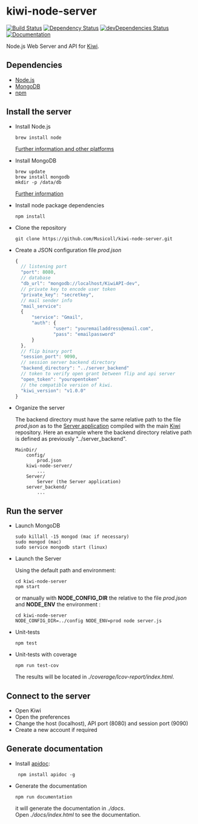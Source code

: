 # kiwi-node-server
[![Build Status](https://travis-ci.org/Musicoll/kiwi-node-server.svg?branch=master)](https://travis-ci.org/Musicoll/kiwi-node-server)
[![Dependency Status](https://david-dm.org/Musicoll/kiwi-node-server.svg)](https://david-dm.org/Musicoll/kiwi-node-server)
[![devDependencies Status](https://david-dm.org/Musicoll/kiwi-node-server/dev-status.svg)](https://david-dm.org/Musicoll/kiwi-node-server?type=dev)
[![Documentation](https://img.shields.io/badge/KiwiAPI-documentation-blue.svg)](https://musicoll.github.io/kiwi-node-server/)

Node.js Web Server and API for [Kiwi](https://github.com/Musicoll/Kiwi).

## Dependencies

 - [Node.js](https://nodejs.org/en/)
 - [MongoDB](https://www.mongodb.com)
 - [npm](https://www.npmjs.com/)

## Install the server

- Install Node.js
  ```
  brew install node
  ```
  [Further information and other platforms](https://nodejs.org/en/download/current/)

- Install MongoDB
  ```
  brew update
  brew install mongodb
  mkdir -p /data/db
  ```
  [Further information](https://docs.mongodb.com/manual/tutorial/install-mongodb-on-os-x)  

- Install node package dependencies
  ```
  npm install
  ```

- Clone the repository
  ```
  git clone https://github.com/Musicoll/kiwi-node-server.git
  ```

- Create a JSON configuration file *prod.json*
  ```js
  {
  	// listening port
  	"port": 8080,
  	// database
  	"db_url": "mongodb://localhost/KiwiAPI-dev",
  	// private key to encode user token
  	"private_key": "secretkey",
  	// mail sender info
  	"mail_service":
  	{
  		"service": "Gmail",
  		"auth": {
  				"user": "youremailaddress@email.com",
  				"pass": "emailpassword"
  		}
  	},
  	// flip binary port
  	"session_port": 9090,
  	// session server backend directory
  	"backend_directory": "../server_backend"
  	// token to verify open grant between flip and api server
  	"open_token": "youropentoken"
  	// the compatible version of kiwi.
  	"kiwi_version": "v1.0.0"
  }
  ```

- Organize the server   

  The backend directory must have the same relative path to the file *prod.json* as to the [Server application](https://github.com/Musicoll/Kiwi/releases) compiled with the main [Kiwi](https://github.com/Musicoll/Kiwi) repository. Here an example where the backend directory relative path is defined as previously "../server_backend".
  ```
  MainDir/
      config/
          prod.json
      kiwi-node-server/
          ...
      Server/
          Server (the Server application)
      server_backend/
          ...
    ```

## Run the server

- Launch MongoDB
  ```
  sudo killall -15 mongod (mac if necessary)
  sudo mongod (mac)
  sudo service mongodb start (linux)
  ```

- Launch the Server

  Using the default path and environment:
  ```
  cd kiwi-node-server
  npm start
  ```

  or manually with **NODE_CONFIG_DIR** the relative to the file *prod.json* and **NODE_ENV** the environment :
  ```
  cd kiwi-node-server
  NODE_CONFIG_DIR=../config NODE_ENV=prod node server.js
  ```

- Unit-tests
  ```
  npm test
  ```

- Unit-tests with coverage
  ```
  npm run test-cov
  ```
  The results will be located in *./coverage/lcov-report/index.html*.


## Connect to the server

- Open Kiwi
- Open the preferences
- Change the host (localhost), API port (8080) and session port (9090)
- Create a new account if required

## Generate documentation

- Install [apidoc](http://apidocjs.com/):
  ```
   npm install apidoc -g
  ```

- Generate the documentation
  ```
  npm run documentation
  ```

  it will generate the documentation in *./docs*.  
  Open *./docs/index.html* to see the documentation.
